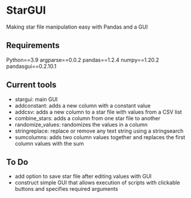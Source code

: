 # StarGUI
Making star file manipulation easy with Pandas and a GUI

## Requirements
Python==3.9
argparse==0.0.2
pandas==1.2.4
numpy==1.20.2
pandasgui==0.2.10.1

## Current tools
* stargui: main GUI
* addconstant: adds a new column with a constant value
* addcsv: adds a new column to a star file with values from a CSV list
* combine_stars: adds a column from one star file to another
* randomize_values: randomizes the values in a column
* stringreplace: replace or remove any text string using a stringsearch
* sumcolumns: adds two column values together and replaces the first column values with the sum

## To Do
* add option to save star file after editing values with GUI
* construct simple GUI that allows execution of scripts with clickable buttons and specifies required arguments